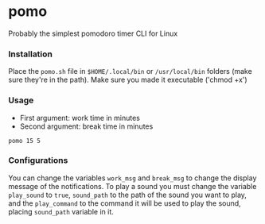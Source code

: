 # pomo
Probably the simplest pomodoro timer CLI for Linux

### Installation

Place the `pomo.sh` file in `$HOME/.local/bin` or `/usr/local/bin` folders (make sure they're in the path). Make sure you made it executable ('chmod +x')

### Usage
- First argument: work time in minutes
- Second argument: break time in minutes
```
pomo 15 5
```

### Configurations

You can change the variables `work_msg` and `break_msg` to change the display message of the notifications.
To play a sound you must change the variable `play_sound` to `true`, `sound_path` to the path of the sound you want to play, and the `play_command` to the command it will be used to play the sound, placing `sound_path` variable in it.
